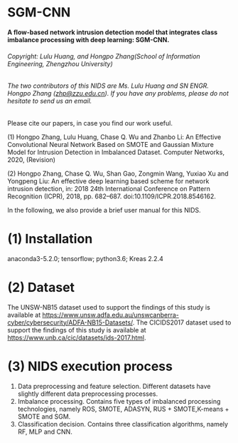 # SGM-CNN
**A flow-based network intrusion detection model that integrates class imbalance processing with deep learning: SGM-CNN.**

###### Copyright: Lulu Huang, and Hongpo Zhang(School of Information Engineering, Zhengzhou University)

###### The two contributors of this NIDS are Ms. Lulu Huang and SN ENGR. Hongpo Zhang (zhp@zzu.edu.cn). If you have any problems, please do not hesitate to send us an email. 

 
Please cite our papers, in case you find our work useful.

 (1) Hongpo Zhang, Lulu Huang, Chase Q. Wu and Zhanbo Li:
	 An Effective Convolutional Neural Network Based on SMOTE and Gaussian Mixture Model for Intrusion Detection in Imbalanced Dataset. Computer Networks, 2020,  (Revision)

 (2) Hongpo Zhang, Chase Q. Wu, Shan Gao, Zongmin Wang, Yuxiao Xu and Yongpeng Liu:
     An effective deep learning based scheme for network intrusion detection, in: 2018 24th International Conference on Pattern Recognition (ICPR), 2018, pp. 682–687. doi:10.1109/ICPR.2018.8546162.

In the following, we also provide a brief user manual for this NIDS.

# (1) Installation

anaconda3-5.2.0; tensorflow; python3.6; Kreas 2.2.4

# (2) Dataset

The UNSW-NB15 dataset used to support the findings of
this study is available at https://www.unsw.adfa.edu.au/unswcanberra-cyber/cybersecurity/ADFA-NB15-Datasets/.
The CICIDS2017 dataset used to support the findings of this study is available at https://www.unb.ca/cic/datasets/ids-2017.html.

# (3) NIDS execution process

1. Data preprocessing and feature selection. Different datasets have slightly different data preprocessing processes.
2. Imbalance processing. Contains five types of imbalanced processing technologies, namely ROS, SMOTE, ADASYN, RUS + SMOTE,K-means + SMOTE and SGM. 
3. Classification decision. Contains three classification algorithms, namely RF, MLP and CNN.

